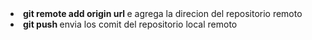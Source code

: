 <li><b>git remote add origin url </b>e agrega la direcion del repositorio remoto</li>

<li><b>git push </b>envia los comit del repositorio local remoto</li>